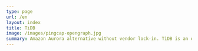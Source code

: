 ```yaml
---
type: page
url: /en
layout: index
title: TiDB
image: /images/pingcap-opengraph.jpg
summary: Amazon Aurora alternative without vendor lock-in. TiDB is an open source MySQL-compatible distributed database that handles hybrid transactional and analytical processing (HTAP) workloads and can empower Amazon Aurora users with an HTAP database.
---
```

